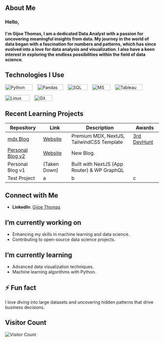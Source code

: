 ## About Me
### Hello,
#### I'm Gijoe Thomas, I am a dedicated Data Analyst with a passion for uncovering meaningful insights from data. My journey in the world of data began with a fascination for numbers and patterns, which has since evolved into a love for data analysis and visualization. I also have a keen interest in exploring the endless possibilities within the field of data science.


## Technologies I Use
<div style="display: flex; flex-wrap: wrap; gap: 15px;">
  <img src="https://img.shields.io/badge/-PYTHON-000?&logo=Python" alt="Python" width="90" height="20" />
  <img src="https://img.shields.io/badge/-PANDAS-000?&logo=Pandas" alt="Pandas" width="85" height="20" />
  <img src="https://img.shields.io/badge/-MYSQL-000?&logo=MySQL" alt="SQL" width="65" height="20" />
  <img src="https://img.shields.io/badge/-EXCEL-000?&logo=MicrosoftExcel" alt="MS Excel" width="60" height="20" />
  <img src="https://img.shields.io/badge/-TABLEAU-000?&logo=Tableau" alt="Tableau" width="90" height="20" />
  <img src="https://img.shields.io/badge/-LINUX-000?&logo=Linux" alt="Linux" width="80" height="20" />
  <img src="https://img.shields.io/badge/-GIT-000?&logo=Git" alt="Git" width="60" height="20" />
</div>

## Recent Learning Projects
| Repository                                                     | Link                                                                   | Description                                        | Awards |
| -------------------------------------------------------------- | ---------------------------------------------------------------------- | -------------------------------------------------- | ------ |
| [mdx Blog](https://mdx-blog-amber.vercel.app/)                 | [Website](https://mdx-blog-amber.vercel.app/)                          |  Premium MDX, NextJS, TailwindCSS Template         | [3rd DevHunt](https://devhunt.org/tool/nextjs-mdx-blog)  |
| [Personal Blog v2](https://maxontech.io/)                      | [Website](https://maxontech.io/)                                       |  New Blog.                                         |                    |
| Personal Blog v1                                               | (Taken Down)                                                           | Built with NextJS (App Router) & WP GraphQL        |                    |
| Test Project                                  | a  |    b  | c|

## Connect with Me
- **LinkedIn**:  [Gijoe Thomas](https://www.linkedin.com/in/gijoethomas/)

## I’m currently working on
- Enhancing my skills in machine learning and data science.
- Contributing to open-source data science projects.

## I’m currently learning
- Advanced data visualization techniques.
- Machine learning algorithms with Python.

## ⚡ Fun fact
I love diving into large datasets and uncovering hidden patterns that drive business decisions.

## Visitor Count
![Visitor Count](https://profile-counter.glitch.me/maxontech/count.svg)
